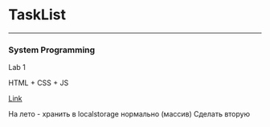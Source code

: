 # TaskList
___
### System Programming 


Lab 1


HTML + CSS + JS


[Link](https://aayakunin.github.io/TaskList/)

На лето - хранить в localstorage нормально (массив)
          Сделать вторую
